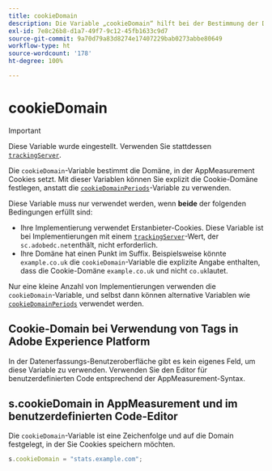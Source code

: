 ```yaml
---
title: cookieDomain
description: Die Variable „cookieDomain“ hilft bei der Bestimmung der Domäne, in der Cookies gesetzt werden sollen.
exl-id: 7e8c26b8-d1a7-49f7-9c12-45fb1633c9d7
source-git-commit: 9a70d79a83d8274e17407229bab0273abbe80649
workflow-type: ht
source-wordcount: '178'
ht-degree: 100%

---
```


# cookieDomain

>[!IMPORTANT]
>
>Diese Variable wurde eingestellt. Verwenden Sie stattdessen [`trackingServer`](trackingserver.md).

Die `cookieDomain`-Variable bestimmt die Domäne, in der AppMeasurement Cookies setzt. Mit dieser Variablen können Sie explizit die Cookie-Domäne festlegen, anstatt die [`cookieDomainPeriods`](cookiedomainperiods.md)-Variable zu verwenden.

Diese Variable muss nur verwendet werden, wenn **beide** der folgenden Bedingungen erfüllt sind:

* Ihre Implementierung verwendet Erstanbieter-Cookies. Diese Variable ist bei Implementierungen mit einem [`trackingServer`](trackingserver.md)-Wert, der `sc.adobedc.net`enthält, nicht erforderlich.
* Ihre Domäne hat einen Punkt im Suffix. Beispielsweise könnte `example.co.uk` die `cookieDomain`-Variable die explizite Angabe enthalten, dass die Cookie-Domäne `example.co.uk` und nicht `co.uk`lautet.

Nur eine kleine Anzahl von Implementierungen verwenden die `cookieDomain`-Variable, und selbst dann können alternative Variablen wie [`cookieDomainPeriods`](cookiedomainperiods.md) verwendet werden.

## Cookie-Domain bei Verwendung von Tags in Adobe Experience Platform

In der Datenerfassungs-Benutzeroberfläche gibt es kein eigenes Feld, um diese Variable zu verwenden. Verwenden Sie den Editor für benutzerdefinierten Code entsprechend der AppMeasurement-Syntax.

## s.cookieDomain in AppMeasurement und im benutzerdefinierten Code-Editor

Die `cookieDomain`-Variable ist eine Zeichenfolge und auf die Domain festgelegt, in der Sie Cookies speichern möchten.

```js
s.cookieDomain = "stats.example.com";
```
